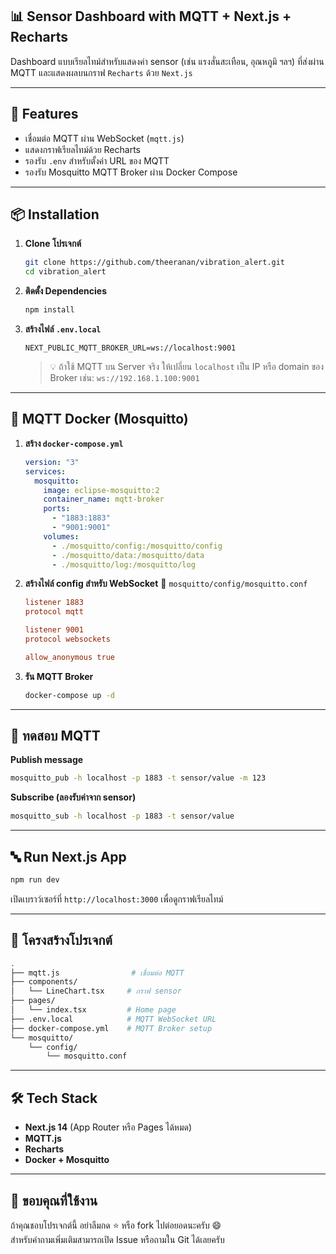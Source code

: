 ## 📊 Sensor Dashboard with MQTT + Next.js + Recharts

Dashboard แบบเรียลไทม์สำหรับแสดงค่า sensor (เช่น แรงสั่นสะเทือน, อุณหภูมิ ฯลฯ) ที่ส่งผ่าน MQTT และแสดงผลบนกราฟ `Recharts` ด้วย `Next.js`

---

## 🚀 Features

- เชื่อมต่อ MQTT ผ่าน WebSocket (`mqtt.js`)
- แสดงกราฟเรียลไทม์ด้วย Recharts
- รองรับ `.env` สำหรับตั้งค่า URL ของ MQTT
- รองรับ Mosquitto MQTT Broker ผ่าน Docker Compose

---

## 📦 Installation

1. **Clone โปรเจกต์**
   ```bash
   git clone https://github.com/theeranan/vibration_alert.git
   cd vibration_alert
   ```

2. **ติดตั้ง Dependencies**
   ```bash
   npm install
   ```

3. **สร้างไฟล์ `.env.local`**
   ```env
   NEXT_PUBLIC_MQTT_BROKER_URL=ws://localhost:9001
   ```

   > 💡 ถ้าใช้ MQTT บน Server จริง ให้เปลี่ยน `localhost` เป็น IP หรือ domain ของ Broker เช่น:
   > `ws://192.168.1.100:9001`

---

## 🐳 MQTT Docker (Mosquitto)

1. **สร้าง `docker-compose.yml`**
   ```yaml
   version: "3"
   services:
     mosquitto:
       image: eclipse-mosquitto:2
       container_name: mqtt-broker
       ports:
         - "1883:1883"
         - "9001:9001"
       volumes:
         - ./mosquitto/config:/mosquitto/config
         - ./mosquitto/data:/mosquitto/data
         - ./mosquitto/log:/mosquitto/log
   ```

2. **สร้างไฟล์ config สำหรับ WebSocket**
   📌 `mosquitto/config/mosquitto.conf`
   ```conf
   listener 1883
   protocol mqtt

   listener 9001
   protocol websockets

   allow_anonymous true
   ```

3. **รัน MQTT Broker**
   ```bash
   docker-compose up -d
   ```

---

## 🧪 ทดสอบ MQTT

**Publish message**
```bash
mosquitto_pub -h localhost -p 1883 -t sensor/value -m 123
```

**Subscribe (ลองรับค่าจาก sensor)**
```bash
mosquitto_sub -h localhost -p 1883 -t sensor/value
```

---

## 🔤 Run Next.js App

```bash
npm run dev
```

เปิดเบราว์เซอร์ที่ `http://localhost:3000` เพื่อดูกราฟเรียลไทม์

---

## 📂 โครงสร้างโปรเจกต์

```bash
.
├── mqtt.js                # เชื่อมต่อ MQTT
├── components/
│   └── LineChart.tsx     # กราฟ sensor
├── pages/
│   └── index.tsx         # Home page
├── .env.local            # MQTT WebSocket URL
├── docker-compose.yml    # MQTT Broker setup
└── mosquitto/
    └── config/
        └── mosquitto.conf
```

---

## 🛠 Tech Stack

- **Next.js 14** (App Router หรือ Pages ได้หมด)
- **MQTT.js**
- **Recharts**
- **Docker + Mosquitto**

---

## 🦮 ขอบคุณที่ใช้งาน

ถ้าคุณชอบโปรเจกต์นี้ อย่าลืมกด ⭐ หรือ fork ไปต่อยอดนะครับ 😄  
สำหรับคำถามเพิ่มเติมสามารถเปิด Issue หรือถามใน Git ได้เลยครับ

